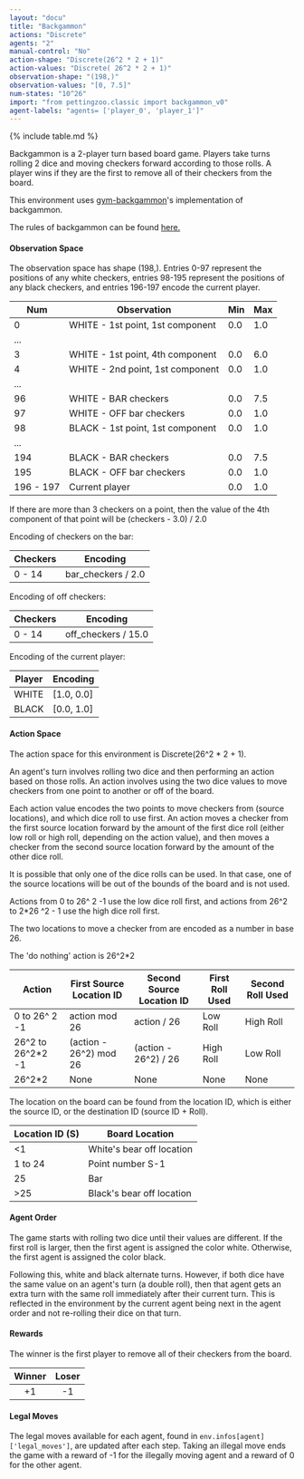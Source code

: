 ```yaml
---
layout: "docu"
title: "Backgammon"
actions: "Discrete"
agents: "2"
manual-control: "No"
action-shape: "Discrete(26^2 * 2 + 1)"
action-values: "Discrete( 26^2 * 2 + 1)"
observation-shape: "(198,)"
observation-values: "[0, 7.5]"
num-states: "10^26"
import: "from pettingzoo.classic import backgammon_v0"
agent-labels: "agents= ['player_0', 'player_1']"
---
```

{% include table.md %}



Backgammon is a 2-player turn based board game. Players take turns rolling 2 dice and moving checkers forward according to those rolls. A player wins if they are the first to remove all of their checkers from the board.

This environment uses [gym-backgammon](https://github.com/dellalibera/gym-backgammon)'s implementation of backgammon.

The rules of backgammon can be found [here.](https://www.bkgm.com/rules.html)

#### Observation Space
The observation space has shape (198,). Entries 0-97 represent the positions of any white checkers, entries 98-195 represent the positions of any black checkers, and entries 196-197 encode the current player.

| Num       | Observation                                                         | Min  | Max  |
| --------- | -----------------------------------------------------------------   | ---- | ---- |
| 0         | WHITE - 1st point, 1st component                                    | 0.0  | 1.0  |
| ...         |                                     |   |   |
| 3         | WHITE - 1st point, 4th component                                    | 0.0  | 6.0  |
| 4         | WHITE - 2nd point, 1st component                                    | 0.0  | 1.0  |
| ...       |                                                                     |      |      |
| 96        | WHITE - BAR checkers                                                | 0.0  | 7.5  |
| 97        | WHITE - OFF bar checkers                                            | 0.0  | 1.0  |
| 98        | BLACK - 1st point, 1st component                                    | 0.0  | 1.0  |
| ...       |                                                                     |      |      |
| 194       | BLACK - BAR checkers                                                | 0.0  | 7.5  |
| 195       | BLACK - OFF bar checkers                                            | 0.0  | 1.0  |
| 196 - 197 | Current player                                                      | 0.0  | 1.0  |

If there are more than 3 checkers on a point, then the value of the 4th component of that point will be (checkers - 3.0) / 2.0

Encoding of checkers on the bar:

| Checkers | Encoding             |           
| -------- | -------------------- |
| 0 - 14   | bar_checkers / 2.0 |

Encoding of off checkers:

| Checkers | Encoding              |           
| -------- | --------------------- |
| 0 - 14   | off_checkers / 15.0 |

Encoding of the current player:

| Player  | Encoding   |           
| ------- | ---------- |
| WHITE   | [1.0, 0.0] |
| BLACK   | [0.0, 1.0] |

#### Action Space
The action space for this environment is Discrete(26^2 * 2 + 1).

An agent's turn involves rolling two dice and then performing an action based on those rolls. An action involves using the two dice values to move checkers from one point to another or off of the board.

Each action value encodes the two points to move checkers from (source locations), and which dice roll to use first. An action moves a checker from the first source location forward by the amount of the first dice roll (either low roll or high roll, depending on the action value), and then moves a checker from the second source location forward by the amount of the other dice roll.

It is possible that only one of the dice rolls can be used. In that case, one of the source locations will be out of the bounds of the board and is not used.

Actions from 0 to 26^ 2 -1 use the low dice roll first, and actions from 26^2 to 2*26 ^2 - 1 use the high dice roll first.

The two locations to move a checker from are encoded as a number in base 26.

The 'do nothing' action is 26^2*2

| Action  | First Source Location ID | Second Source Location ID|  First Roll Used | Second Roll Used |         
| ------- | ---------- |---------- |---------- |---------- |
| 0 to 26^ 2 -1   | action mod 26 | action / 26 | Low Roll | High Roll
| 26^2 to 26^2*2 -1   | (action - 26^2) mod 26 |(action - 26^2) / 26 | High Roll | Low Roll
| 26^2*2   | None |None | None | None |

The location on the board can be found from the location ID, which is either the source ID, or the destination ID (source ID + Roll).

| Location ID (S) | Board Location |
| ------- |  ------- |
| <1 | White's bear off location|
|1 to 24 | Point number S-1|
|25 | Bar|
|>25 | Black's bear off location|

#### Agent Order
The game starts with rolling two dice until their values are different. If the first roll is larger, then the first agent is assigned the color white. Otherwise, the first agent is assigned the color black.

Following this, white and black alternate turns. However, if both dice have the same value on an agent's turn (a double roll), then that agent gets an extra turn with the same roll immediately after their current turn. This is reflected in the environment by the current agent being next in the agent order and not re-rolling their dice on that turn.  

#### Rewards

The winner is the first player to remove all of their checkers from the board.

| Winner | Loser |
| :----: | :---: |
| +1     | -1    |

#### Legal Moves

The legal moves available for each agent, found in `env.infos[agent]['legal_moves']`, are updated after each step. Taking an illegal move ends the game with a reward of -1 for the illegally moving agent and a reward of 0 for the other agent.
